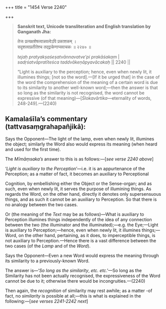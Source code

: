 +++
title = "1454 Verse 2240"

+++
> **Sanskrit text, Unicode transliteration and English translation by Ganganath Jha:** 
>
> तेजः प्रत्यक्षशेषत्वान्नवत्वेऽपि प्रकाशकम् ।  
> सदृशत्वाप्रतीतेश्च तद्द्वाकेणाप्यवाचकः ॥ २२४० ॥ 
>
> *tejaḥ pratyakṣaśeṣatvānnavatve'pi prakāśakam* \|  
> *sadṛśatvāpratīteśca taddvākeṇāpyavācakaḥ* \|\| 2240 \|\| 
>
> “Light is auxiliary to the perception; hence, even when newly lit, it illumines things; [not so the word].—[If it be urged that] in the case of the word the comprehension of the meaning of a certain word is due to its similarity to another well-known word;—then the answer is that so long as the similarity is not recognised, the word cannot be expressive (of that meaning)—[*Ślokavārtika*—eternality of words, 248-249].—(2240)



## Kamalaśīla’s commentary (tattvasaṃgrahapañjikā):

Says the Opponent—The light of the lamp, even when newly lit, illumines the object; similarly the Word also would express its meaning (when heard and used for the first time).

The *Mīmāṃsaka’s* answer to this is as follows:—[*see verse 2240 above*]

‘*Light is auxiliary to the Perception*’—i.e. it is an appurtenance of the Perception; as a matter of fact, it becomes an auxiliary to Perceptional

Cognition, by embellishing either the Object or the Sense-organ; and as such, even when newly lit, it serves the purpose of illumining things. As regards the Word, on the other hand, directly it denotes only supersensuous things, and as such it cannot be an auxiliary to Perception. So that there is no analogy between the two cases.

Or (the meaning of the *Text* may be as follows)—What is auxiliary to Perception illumines things independently of the idea of any connection between the two (the illuminator and the illuminated);—e.g. the Eye;—Light is auxiliary to Perception;—hence, even when newly lit, it illumines things;—Word, on the other hand, pertaining, as it does, to imperceptible things, is not auxiliary to Perception.—Hence there is a vast difference between the two cases (of the *Lamp* and of the *Word*).

Says the Opponent—Even a new Word would express the meaning through its similarity to a previously-known Word.

The answer is—‘*So long as the similarity*, *etc. etc*.’—So long as the Similarity has not been actually recognised, the expressiveness of the Word cannot be due to it; otherwise there would be incongruities.—(2240)

Then again, the *recognition* of similarity may rest awhile; as a matter -of fact, no *similarity* is possible at all;—this is what is explained in the following:—[*see verses 2241-2242 next*]


